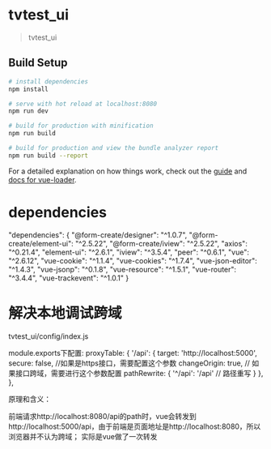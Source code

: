 # tvtest_ui

> tvtest_ui

## Build Setup

``` bash
# install dependencies
npm install

# serve with hot reload at localhost:8080
npm run dev

# build for production with minification
npm run build

# build for production and view the bundle analyzer report
npm run build --report
```

For a detailed explanation on how things work, check out the [guide](http://vuejs-templates.github.io/webpack/) and [docs for vue-loader](http://vuejs.github.io/vue-loader).

# dependencies
"dependencies": {
    "@form-create/designer": "^1.0.7",
    "@form-create/element-ui": "^2.5.22",
    "@form-create/iview": "^2.5.22",
    "axios": "^0.21.4",
    "element-ui": "^2.6.1",
    "iview": "^3.5.4",
    "peer": "^0.6.1",
    "vue": "^2.6.12",
    "vue-cookie": "^1.1.4",
    "vue-cookies": "^1.7.4",
    "vue-json-editor": "^1.4.3",
    "vue-jsonp": "^0.1.8",
    "vue-resource": "^1.5.1",
    "vue-router": "^3.4.4",
    "vue-trackevent": "^1.0.1"
  }
  
# 解决本地调试跨域
tvtest_ui/config/index.js

module.exports下配置:
proxyTable: {
      '/api': {
        target: 'http://localhost:5000',
         secure: false,           //如果是https接口，需要配置这个参数
         changeOrigin: true,  // 如果接口跨域，需要进行这个参数配置
         pathRewrite: {
           '^/api': '/api'  // 路径重写
         }
       },
     }, 
     
原理和含义：

前端请求http://localhost:8080/api的path时，vue会转发到http://localhost:5000/api，由于前端是页面地址是http://localhost:8080，所以浏览器并不认为跨域；
实际是vue做了一次转发
